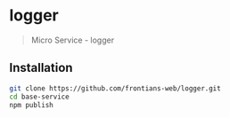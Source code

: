 # logger
> Micro Service - logger

## Installation

```bash
git clone https://github.com/frontians-web/logger.git
cd base-service
npm publish
```
